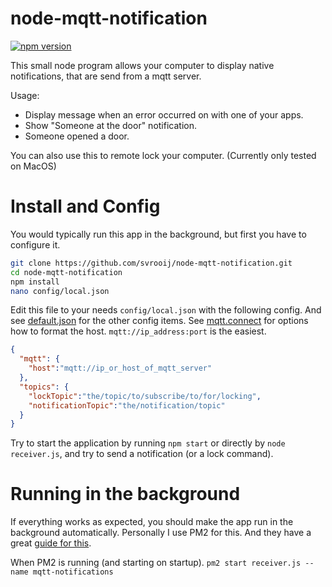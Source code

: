 # node-mqtt-notification

[![npm version](https://badge.fury.io/js/mqtt-notification.svg)](https://badge.fury.io/js/mqtt-notification)

This small node program allows your computer to display native notifications, that are send from a mqtt server.

Usage:

- Display message when an error occurred on with one of your apps.
- Show "Someone at the door" notification.
- Someone opened a door.

You can also use this to remote lock your computer. (Currently only tested on MacOS)

# Install and Config

You would typically run this app in the background, but first you have to configure it.

```bash
git clone https://github.com/svrooij/node-mqtt-notification.git
cd node-mqtt-notification
npm install
nano config/local.json
```

Edit this file to your needs `config/local.json` with the following config. And see [default.json](config/default.json) for the other config items. See [mqtt.connect](https://www.npmjs.com/package/mqtt#connect) for options how to format the host. `mqtt://ip_address:port` is the easiest.

```json
{
  "mqtt": {
    "host":"mqtt://ip_or_host_of_mqtt_server"
  },
  "topics": {
    "lockTopic":"the/topic/to/subscribe/to/for/locking",
    "notificationTopic":"the/notification/topic"
  }
}
```

Try to start the application by running `npm start` or directly by `node receiver.js`, and try to send a notification (or a lock command).

# Running in the background

If everything works as expected, you should make the app run in the background automatically. Personally I use PM2 for this. And they have a great [guide for this](http://pm2.keymetrics.io/docs/usage/quick-start/).

When PM2 is running (and starting on startup). `pm2 start receiver.js --name mqtt-notifications`
